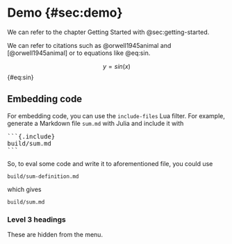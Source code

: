 # Demo {#sec:demo}

We can refer to the chapter Getting Started with @sec:getting-started.

We can refer to citations such as @orwell1945animal and [@orwell1945animal] or to equations like @eq:sin.

$$ y = sin(x) $$ {#eq:sin}

## Embedding code

For embedding code, you can use the `include-files` Lua filter.
For example, generate a Markdown file `sum.md` with Julia and include it with

<pre>
```{.include}
build/sum.md
```
</pre>

So, to eval some code and write it to aforementioned file, you could use

```{.include}
build/sum-definition.md
```

which gives

```{.include}
build/sum.md
```

### Level 3 headings

These are hidden from the menu.
